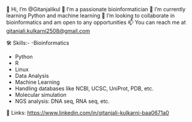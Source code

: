 👋 Hi, I’m @Gitanjalikul
👀 I’m a passionate bioinformatician
🌱 I’m currently learning Python and machine learning
💞️ I’m looking to collaborate in bioinformatics and am open to any opportunities
📫 You can reach me at gitanjali.kulkarni2508@gmail.com

🛠️ Skills:- 
-Bioinformatics
- Python
- R
- Linux
- Data Analysis
- Machine Learning
- Handling databases like NCBI, UCSC, UniProt, PDB, etc.
- Molecular simulation
- NGS analysis: DNA seq, RNA seq, etc.

🔗 Links: https://www.linkedin.com/in/gitanjali-kulkarni-baa0671a0

